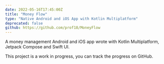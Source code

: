 ```yaml
---
date: 2022-05-16T17:45:00Z
title: "Money Flow"
type: "Native Android and iOS App with Kotlin Multiplatform"
deprecated: false
github: https://github.com/prof18/MoneyFlow
---
```


A money management Android and iOS app wrote with Kotlin Multiplatform, Jetpack Compose and Swift UI.

This project is a work in progress, you can track the progress on GitHub.